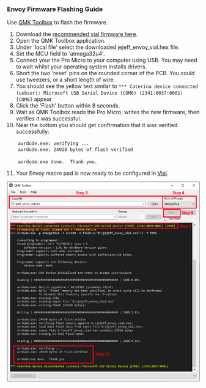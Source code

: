 ### Envoy Firmware Flashing Guide
Use [QMK Toolbox](https://github.com/qmk/qmk_toolbox/releases) to flash the firmware.

1. Download the [recommended vial firmware here](https://github.com/JeJeff/Envoy/raw/main/Firmware/jejeff_envoy_vial.hex). 
2. Open the QMK Toolbox application.
3. Under 'local file' select the downloaded jejeff_envoy_vial.hex file.
4. Set the MCU field to 'atmega32u4'.
5. Connect your the Pro Micro to your computer using USB.  You may need to wait whilst your operating system installs drivers.
6. Short the two 'reset' pins on the rounded corner of the PCB.  You could use tweezers, or a short length of wire.
7. You should see the yellow text similar to ```*** Caterina device connected (usbser): Microsoft USB Serial Device (COM6) (2341:0037:0001) [COM6]``` appear
8. Click the 'Flash' button within 8 seconds.
9. Wait as QMK Toolbox reads the Pro Micro, writes the new firmware, then verifies it was successful.
10. Near the bottom you should get confirmation that it was verified successfully:
```
    avrdude.exe: verifying ...
    avrdude.exe: 24920 bytes of flash verified
    
    avrdude.exe done.  Thank you.
```
11. Your Envoy macro pad is now ready to be configured in [Vial](https://get.vial.today/).

![QMK Toolbox window annotated with the above steps](../images/flash-guide/qmk-toolbox-postflash.png)
